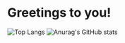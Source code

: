 # Greetings to you!
![Top Langs](https://github-readme-stats.vercel.app/api/top-langs/?username=xxcryptoxx&layout=compact)
![Anurag's GitHub stats](https://github-readme-stats.vercel.app/api?username=xxcryptoxx&show_icons=true&theme=transparent)

